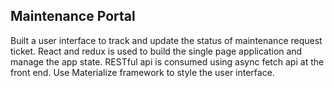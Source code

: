 ## Maintenance Portal

Built a user interface to track and update the status of maintenance request ticket.
React and redux is used to build the single page application and manage the app state.
RESTful api is consumed using async fetch api at the front end.
Use Materialize framework to style the user interface.